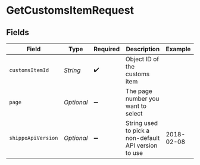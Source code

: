 # GetCustomsItemRequest


## Fields

| Field                                                | Type                                                 | Required                                             | Description                                          | Example                                              |
| ---------------------------------------------------- | ---------------------------------------------------- | ---------------------------------------------------- | ---------------------------------------------------- | ---------------------------------------------------- |
| `customsItemId`                                      | *String*                                             | :heavy_check_mark:                                   | Object ID of the customs item                        |                                                      |
| `page`                                               | *Optional<Long>*                                     | :heavy_minus_sign:                                   | The page number you want to select                   |                                                      |
| `shippoApiVersion`                                   | *Optional<String>*                                   | :heavy_minus_sign:                                   | String used to pick a non-default API version to use | 2018-02-08                                           |